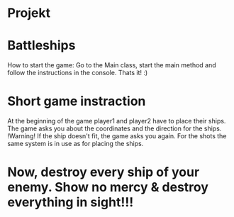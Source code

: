 # Projekt
# Battleships 

How to start the game:
Go to the Main class, start the main method and follow the instructions in the console.
Thats it! :)


# Short game instraction
At the beginning of the game player1 and player2 have to place their ships.
The game asks you about the coordinates and the direction for the ships. 
!Warning! If the ship doesn't fit, the game asks you again.
For the shots the same system is in use as for placing the ships.

# Now, destroy every ship of your enemy. Show no mercy & destroy everything in sight!!!
